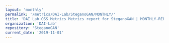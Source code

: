 ```yaml
---
layout: 'monthly'
permalink: '/metrics/DAI-Lab/SteganoGAN/MONTHLY/'
title: 'DAI Lab OSS Metrics Metrics report for SteganoGAN | MONTHLY-REPORT-2019-11-01'
organization: 'DAI-Lab'
repository: 'SteganoGAN'
current_date: '2019-11-01'
---
```

